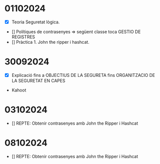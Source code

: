# 01102024

- [X] Teoria Seguretat lògica.
- [] Polítiques de contrasenyes => següent classe toca GESTIO DE REGISTRES
- [] Pràctica 1. John the ripper i hashcat.

# 30092024

- [x] Explicació fins a OBJECTIUS DE LA SEGURETA fins ORGANITZACIO DE LA SEGURETAT EN CAPES
- Kahoot

# 03102024

- [] REPTE: Obtenir contrasenyes amb John the Ripper i Hashcat

# 08102024

- [] REPTE: Obtenir contrasenyes amb John the Ripper i Hashcat
